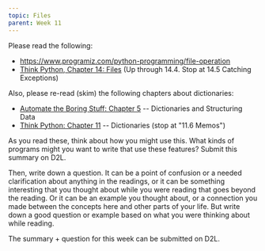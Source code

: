 ```yaml
---
topic: Files 
parent: Week 11
---
```


Please read the following:

* <https://www.programiz.com/python-programming/file-operation>
* [Think Python, Chapter 14: Files](http://greenteapress.com/thinkpython2/html/thinkpython2015.html) (Up through 14.4.  Stop at 14.5 Catching Exceptions)

Also, please re-read (skim) the following chapters about dictionaries:

* [Automate the Boring Stuff: Chapter 5](https://automatetheboringstuff.com/chapter5/) -- Dictionaries and Structuring Data
* [Think Python: Chapter 11](http://greenteapress.com/thinkpython2/html/thinkpython2012.html) -- Dictionaries (stop at
  "11.6 Memos")

As you read these, think about how you might use this. What kinds of programs might you want to write that use these
features? Submit this summary on D2L.

Then, write down a question. It can be a point of confusion or a needed clarification about anything in the readings, or
it can be something interesting that you thought about while you were reading that goes beyond the reading. Or it can be
an example you thought about, or a connection you made between the concepts here and other parts of your life. But write
down a good question or example based on what you were thinking about while reading.

The summary + question for this week can be submitted on D2L.


